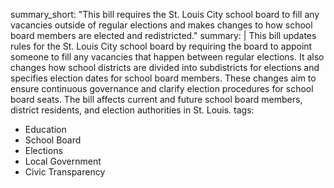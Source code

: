 summary_short: "This bill requires the St. Louis City school board to fill any vacancies outside of regular elections and makes changes to how school board members are elected and redistricted."
summary: |
  This bill updates rules for the St. Louis City school board by requiring the board to appoint someone to fill any vacancies that happen between regular elections. It also changes how school districts are divided into subdistricts for elections and specifies election dates for school board members. These changes aim to ensure continuous governance and clarify election procedures for school board seats. The bill affects current and future school board members, district residents, and election authorities in St. Louis.
tags:
  - Education
  - School Board
  - Elections
  - Local Government
  - Civic Transparency
